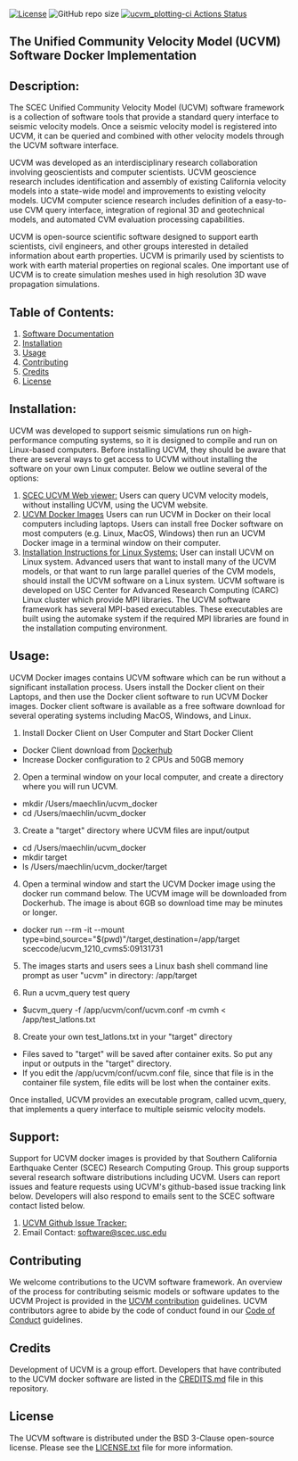 [![License](https://img.shields.io/badge/License-BSD_3--Clause-blue.svg)](https://opensource.org/licenses/BSD-3-Clause)
![GitHub repo size](https://img.shields.io/github/repo-size/sceccode/ucvm_docker)
[![ucvm_plotting-ci Actions Status](https://github.com/SCECcode/ucvm_docker/workflows/ucvm_plotting-ci/badge.svg)](https://github.com/SCECcode/ucvm_docker/actions)

## The Unified Community Velocity Model (UCVM) Software Docker Implementation

## Description: 
The SCEC Unified Community Velocity Model (UCVM) software framework is a collection of software tools that provide a standard query interface to seismic velocity models. Once a seismic velocity model is registered into UCVM, it can be queried and combined with other velocity models through the UCVM software interface.

UCVM was developed as an interdisciplinary research collaboration involving geoscientists and computer scientists. UCVM geoscience research includes identification and assembly of existing California velocity models into a state-wide model and improvements to existing velocity models. UCVM computer science research includes definition of a easy-to-use CVM query interface, integration of regional 3D and geotechnical models, and automated CVM evaluation processing capabilities.

UCVM is open-source scientific software designed to support earth scientists, civil engineers, and other groups interested in detailed information about earth properties. UCVM is primarily used by scientists to work with earth material properties on regional scales. One important use of UCVM is to create simulation meshes used in high resolution 3D wave propagation simulations.

## Table of Contents:
1. [Software Documentation](https://github.com/SCECcode/ucvm_docker/wiki)
2. [Installation](#installation)
3. [Usage](#usage)
4. [Contributing](#contributing)
5. [Credits](#credit)
6. [License](#license)

## Installation:
UCVM was developed to support seismic simulations run on high-performance computing systems, so it is designed to compile and run on Linux-based computers. Before installing UCVM, they should be aware that there are several ways to get access to UCVM without installing the software on your own Linux computer. Below we outline several of the options:
1. [SCEC UCVM Web viewer:](http://moho.scec.org/UCVM_web/web/viewer.php) Users can query UCVM velocity models, without installing UCVM, using the UCVM website. 
2. [UCVM Docker Images](https://github.com/sceccode/ucvm_docker) Users can run UCVM in Docker on their local computers including laptops. Users can install free Docker software on most computers (e.g. Linux, MacOS, Windows) then run an UCVM Docker image in a terminal window on their computer. 
3.  [Installation Instructions for Linux Systems:](https://github.com/sceccode/ucvm/wiki/installation) User can install UCVM on Linux system. Advanced users that want to install many of the UCVM models, or that want to run large parallel queries of the CVM models, should install the UCVM software on a Linux system. UCVM software is developed on USC Center for Advanced Research Computing (CARC) Linux cluster which provide MPI libraries. The UCVM software framework has several MPI-based executables. These executables are built using the automake system if the required MPI libraries are found in the installation computing environment. 

## Usage:
UCVM Docker images contains UCVM software which can be run without a significant installation process. Users install the Docker client on their Laptops, and then use the Docker client software to run UCVM Docker images. Docker client software is available as a free software download for several operating systems including MacOS, Windows, and Linux.

1. Install Docker Client on User Computer and Start Docker Client
- Docker Client download from [Dockerhub](https://hub.docker.com)
- Increase Docker configuration to 2 CPUs and 50GB memory

2. Open a terminal window on your local computer, and create a directory where you will run UCVM.
- mkdir /Users/maechlin/ucvm_docker
- cd /Users/maechlin/ucvm_docker

3. Create a "target" directory where UCVM files are input/output
- cd /Users/maechlin/ucvm_docker
- mkdir target
- ls /Users/maechlin/ucvm_docker/target

4. Open a terminal window and start the UCVM Docker image using the docker run command below. The UCVM image will be downloaded from Dockerhub. The image is about 6GB so download time may be minutes or longer.
- docker run --rm -it --mount type=bind,source="$(pwd)"/target,destination=/app/target  sceccode/ucvm_1210_cvms5:09131731

5. The images starts and users sees a Linux bash shell command line prompt as user "ucvm" in directory: /app/target
 
7. Run a ucvm_query test query
- $ucvm_query -f /app/ucvm/conf/ucvm.conf -m cvmh < /app/test_latlons.txt

8. Create your own test_latlons.txt in your "target" directory
- Files saved to "target" will be saved after container exits. So put any input or outputs in the "target" directory. 
- If you edit the /app/ucvm/conf/ucvm.conf file, since that file is in the container file system, file edits will be lost when the container exits.

Once installed, UCVM provides an executable program, called ucvm_query, that implements a query interface to multiple seismic velocity models.

## Support:
Support for UCVM docker images is provided by that Southern California Earthquake Center (SCEC) Research Computing Group. This group supports several research software distributions including UCVM. Users can report issues and feature requests using UCVM's github-based issue tracking link below. Developers will also respond to emails sent to the SCEC software contact listed below.
1. [UCVM Github Issue Tracker:](https://github.com/SCECcode/ucvm_docker/issues)
2. Email Contact: software@scec.usc.edu

## Contributing
We welcome contributions to the UCVM software framework. An overview of the process for contributing seismic models or software updates to the UCVM Project is provided in the [UCVM contribution](CONTRIBUTING.md) guidelines. UCVM contributors agree to abide by the code of conduct found in our [Code of Conduct](CODE_OF_CONDUCT.md) guidelines.

## Credits
Development of UCVM is a group effort. Developers that have contributed to the UCVM docker software are listed in the [CREDITS.md](Credits.md) file in this repository.

## License
The UCVM software is distributed under the BSD 3-Clause open-source license. Please see the [LICENSE.txt](LICENSE.txt) file for more information.
